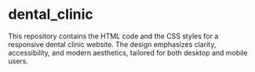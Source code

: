 # dental_clinic
This repository contains the HTML code and the CSS styles for a responsive dental clinic website. The design emphasizes clarity, accessibility, and modern aesthetics, tailored for both desktop and mobile users.
